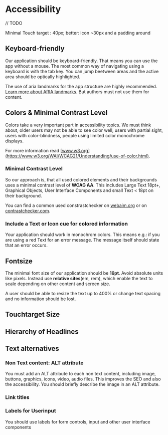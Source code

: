 # Accessibility

// TODO

Minimal Touch target : 40px;
better: icon ~30px and a padding around

## Keyboard-friendly
Our application should be keyboard-friendly. That means you can use the app without a mouse.
The most common way of navigating using a keyboard is with the tab key. You can jump beetween areas and 
the active area should be optically highlighted.

The use of aria landmarks for the app structure are highly recommended. [Learn more about ARIA landmarks](https://w3c.github.io/aria/#landmark).
But authors must not use them for content.


## Colors & Minimal Contrast Level
Colors take a very important part in accessibility topics.
We must think about, older users may not be able to see color well, users with partial sight, 
users with color-blindness, people using limited color monochrome displays.

For more information read [www.w3.org](https://www.w3.org/WAI/WCAG21/Understanding/use-of-color.html).


### Minimal Contrast Level
So our approach is, that all used colored elements and their backgrounds uses a minimal contrast level of 
 **WCAG AA**. This includes Large Text 18pt+, Graphical Objects, User Interface Components and small Text < 18pt on their background.

You can find a common used constrastchecker on [webaim.org](https://webaim.org/resources/contrastchecker/) 
or on [contrastchecker.com](https://contrastchecker.com/).

### Include a Text or Icon cue for colored information
Your application should work in monochrom colors. This means e.g.: if you are using a red Text for an
error message. The message itself should state that an error occurs.

## Fontsize
The minimal font size of our application should be **16pt**.
Avoid absolute units like pixels. Instead use **relative sites**(em, rem), which enable the text to scale depending on other content and screen size.

A user should be able to resize the text up to 400% or change text spacing and no information should be lost.

## Touchtarget Size


## Hierarchy of Headlines


## Text alternatives

### Non Text content: ALT attribute

You must add an ALT attribute to each non text content, including image, buttons, graphics, icons, video, audio files. 
This improves the SEO and also the accessibility.
You should briefly describe the image in an ALT attribute.

### Link titles

### Labels for Userinput
You should use labels for form controls, input and other user interface components